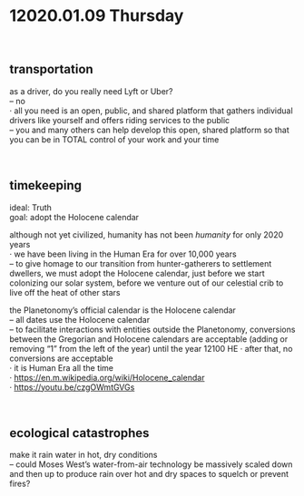 # 12020.01.09 Thursday
&nbsp;


## transportation
as a driver, do you really need Lyft or Uber?  
– no  
· all you need is an open, public, and shared platform that gathers individual drivers like yourself and offers riding services to the public  
– you and many others can help develop this open, shared platform so that you can be in TOTAL control of your work and your time


&nbsp;
## timekeeping
ideal: Truth  
goal: adopt the Holocene calendar  

although not yet civilized, humanity has not been *humanity* for only 2020 years  
· we have been living in the Human Era for over 10,000 years  
– to give homage to our transition from hunter-gatherers to settlement dwellers, we must adopt the Holocene calendar, just before we start colonizing our solar system, before we venture out of our celestial crib to live off the heat of other stars

the Planetonomy’s official calendar is the Holocene calendar  
– all dates use the Holocene calendar  
– to facilitate interactions with entities outside the Planetonomy, conversions between the Gregorian and Holocene calendars are acceptable (adding or removing “1” from the left of the year) until the year 12100 HE 
· after that, no conversions are acceptable  
· it is Human Era all the time  
· https://en.m.wikipedia.org/wiki/Holocene_calendar  
· https://youtu.be/czgOWmtGVGs  


&nbsp;
## ecological catastrophes
make it rain water in hot, dry conditions  
– could Moses West’s water-from-air technology be massively scaled down and then up to produce rain over hot and dry spaces to squelch or prevent fires?  